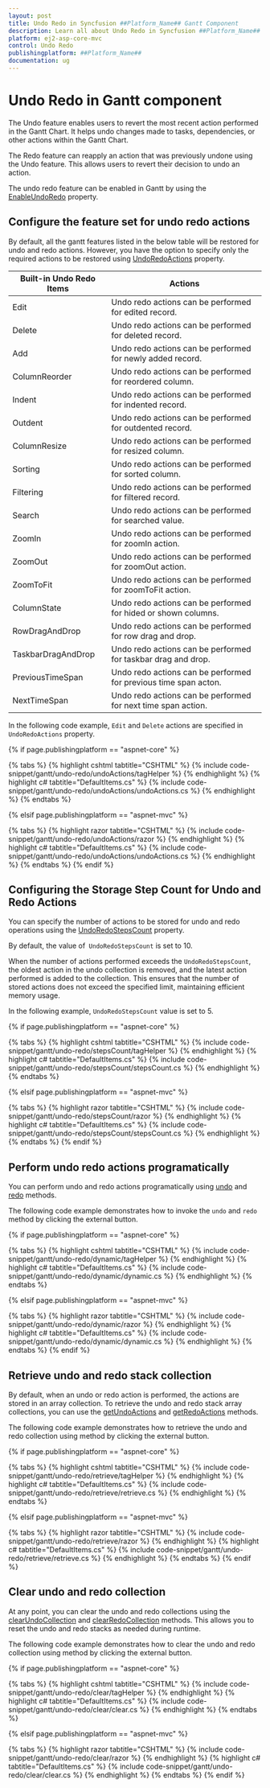 ```yaml
---
layout: post
title: Undo Redo in Syncfusion ##Platform_Name## Gantt Component
description: Learn all about Undo Redo in Syncfusion ##Platform_Name## Gantt component of Syncfusion Essential JS 2 and more.
platform: ej2-asp-core-mvc
control: Undo Redo
publishingplatform: ##Platform_Name##
documentation: ug
---
```


# Undo Redo in Gantt component

The Undo feature enables users to revert the most recent action performed in the Gantt Chart. It helps undo changes made to tasks, dependencies, or other actions within the Gantt Chart.

The Redo feature can reapply an action that was previously undone using the Undo feature. This allows users to revert their decision to undo an action.

The undo redo feature can be enabled in Gantt by using the [EnableUndoRedo](https://help.syncfusion.com/cr/aspnetcore-js2/Syncfusion.EJ2.Gantt.Gantt.html#Syncfusion_EJ2_Gantt_Gantt_EnableUndoRedo) property.

## Configure the feature set for undo redo actions

By default, all the gantt features listed in the below table will be restored for undo and redo actions. However, you have the option to specify only the required actions to be restored using [UndoRedoActions](https://help.syncfusion.com/cr/aspnetcore-js2/Syncfusion.EJ2.Gantt.Gantt.html#Syncfusion_EJ2_Gantt_Gantt_UndoRedoActions) property.

| Built-in Undo Redo Items | Actions |
|------------------------|---------|
| Edit | Undo redo actions can be performed for edited record.|
| Delete | Undo redo actions can be performed for deleted record.|
| Add | Undo redo actions can be performed for newly added record.|
| ColumnReorder | Undo redo actions can be performed for reordered column.|
| Indent | Undo redo actions can be performed for indented record.|
| Outdent | Undo redo actions can be performed for outdented record.|
| ColumnResize | Undo redo actions can be performed for resized column.|
| Sorting | Undo redo actions can be performed for sorted column.|
| Filtering | Undo redo actions can be performed for filtered record.|
| Search | Undo redo actions can be performed for searched value.|
| ZoomIn | Undo redo actions can be performed for zoomIn action.|
| ZoomOut | Undo redo actions can be performed for zoomOut action.|
| ZoomToFit | Undo redo actions can be performed for zoomToFit action.|
| ColumnState | Undo redo actions can be performed for hided or shown columns.|
| RowDragAndDrop | Undo redo actions can be performed for row drag and drop.|
| TaskbarDragAndDrop |  Undo redo actions can be performed for taskbar drag and drop.|
| PreviousTimeSpan | Undo redo actions can be performed for previous time span acton.|
| NextTimeSpan | Undo redo actions can be performed for next time span action.|

In the following code example, `Edit` and `Delete` actions are specified in `UndoRedoActions` property.

{% if page.publishingplatform == "aspnet-core" %}

{% tabs %}
{% highlight cshtml tabtitle="CSHTML" %}
{% include code-snippet/gantt/undo-redo/undoActions/tagHelper %}
{% endhighlight %}
{% highlight c# tabtitle="DefaultItems.cs" %}
{% include code-snippet/gantt/undo-redo/undoActions/undoActions.cs %}
{% endhighlight %}
{% endtabs %}

{% elsif page.publishingplatform == "aspnet-mvc" %}

{% tabs %}
{% highlight razor tabtitle="CSHTML" %}
{% include code-snippet/gantt/undo-redo/undoActions/razor %}
{% endhighlight %}
{% highlight c# tabtitle="DefaultItems.cs" %}
{% include code-snippet/gantt/undo-redo/undoActions/undoActions.cs %}
{% endhighlight %}
{% endtabs %}
{% endif %}

## Configuring the Storage Step Count for Undo and Redo Actions

You can specify the number of actions to be stored for undo and redo operations using the [UndoRedoStepsCount](https://help.syncfusion.com/cr/aspnetcore-js2/Syncfusion.EJ2.Gantt.Gantt.html#Syncfusion_EJ2_Gantt_Gantt_UndoRedoStepsCount) property.

By default, the value of` UndoRedoStepsCount` is set to 10.

When the number of actions performed exceeds the `UndoRedoStepsCount`, the oldest action in the undo collection is removed, and the latest action performed is added to the collection. This ensures that the number of stored actions does not exceed the specified limit, maintaining efficient memory usage.

In the following example, `UndoRedoStepsCount` value is set to 5.

{% if page.publishingplatform == "aspnet-core" %}

{% tabs %}
{% highlight cshtml tabtitle="CSHTML" %}
{% include code-snippet/gantt/undo-redo/stepsCount/tagHelper %}
{% endhighlight %}
{% highlight c# tabtitle="DefaultItems.cs" %}
{% include code-snippet/gantt/undo-redo/stepsCount/stepsCount.cs %}
{% endhighlight %}
{% endtabs %}

{% elsif page.publishingplatform == "aspnet-mvc" %}

{% tabs %}
{% highlight razor tabtitle="CSHTML" %}
{% include code-snippet/gantt/undo-redo/stepsCount/razor %}
{% endhighlight %}
{% highlight c# tabtitle="DefaultItems.cs" %}
{% include code-snippet/gantt/undo-redo/stepsCount/stepsCount.cs %}
{% endhighlight %}
{% endtabs %}
{% endif %}

## Perform undo redo actions programatically

You can perform undo and redo actions programatically using [undo](https://ej2.syncfusion.com/react/documentation/api/gantt/#undo) and [redo](https://ej2.syncfusion.com/react/documentation/api/gantt/#redo) methods.

The following code example demonstrates how to invoke the `undo` and `redo` method by clicking the external button.

{% if page.publishingplatform == "aspnet-core" %}

{% tabs %}
{% highlight cshtml tabtitle="CSHTML" %}
{% include code-snippet/gantt/undo-redo/dynamic/tagHelper %}
{% endhighlight %}
{% highlight c# tabtitle="DefaultItems.cs" %}
{% include code-snippet/gantt/undo-redo/dynamic/dynamic.cs %}
{% endhighlight %}
{% endtabs %}

{% elsif page.publishingplatform == "aspnet-mvc" %}

{% tabs %}
{% highlight razor tabtitle="CSHTML" %}
{% include code-snippet/gantt/undo-redo/dynamic/razor %}
{% endhighlight %}
{% highlight c# tabtitle="DefaultItems.cs" %}
{% include code-snippet/gantt/undo-redo/dynamic/dynamic.cs %}
{% endhighlight %}
{% endtabs %}
{% endif %}

## Retrieve undo and redo stack collection

By default, when an undo or redo action is performed, the actions are stored in an array collection. To retrieve the undo and redo stack array collections, you can use the [getUndoActions](https://ej2.syncfusion.com/react/documentation/api/gantt/#getundoactions) and [getRedoActions](https://ej2.syncfusion.com/react/documentation/api/gantt/#getredoactions) methods.

The following code example demonstrates how to retrieve the undo and redo collection using method by clicking the external button.

{% if page.publishingplatform == "aspnet-core" %}

{% tabs %}
{% highlight cshtml tabtitle="CSHTML" %}
{% include code-snippet/gantt/undo-redo/retrieve/tagHelper %}
{% endhighlight %}
{% highlight c# tabtitle="DefaultItems.cs" %}
{% include code-snippet/gantt/undo-redo/retrieve/retrieve.cs %}
{% endhighlight %}
{% endtabs %}

{% elsif page.publishingplatform == "aspnet-mvc" %}

{% tabs %}
{% highlight razor tabtitle="CSHTML" %}
{% include code-snippet/gantt/undo-redo/retrieve/razor %}
{% endhighlight %}
{% highlight c# tabtitle="DefaultItems.cs" %}
{% include code-snippet/gantt/undo-redo/retrieve/retrieve.cs %}
{% endhighlight %}
{% endtabs %}
{% endif %}

## Clear undo and redo collection

At any point, you can clear the undo and redo collections using the [clearUndoCollection](https://ej2.syncfusion.com/react/documentation/api/gantt/#clearundocollection) and [clearRedoCollection](https://ej2.syncfusion.com/react/documentation/api/gantt/#clearredocollection) methods. This allows you to reset the undo and redo stacks as needed during runtime.

The following code example demonstrates how to clear the undo and redo collection using method by clicking the external button.

{% if page.publishingplatform == "aspnet-core" %}

{% tabs %}
{% highlight cshtml tabtitle="CSHTML" %}
{% include code-snippet/gantt/undo-redo/clear/tagHelper %}
{% endhighlight %}
{% highlight c# tabtitle="DefaultItems.cs" %}
{% include code-snippet/gantt/undo-redo/clear/clear.cs %}
{% endhighlight %}
{% endtabs %}

{% elsif page.publishingplatform == "aspnet-mvc" %}

{% tabs %}
{% highlight razor tabtitle="CSHTML" %}
{% include code-snippet/gantt/undo-redo/clear/razor %}
{% endhighlight %}
{% highlight c# tabtitle="DefaultItems.cs" %}
{% include code-snippet/gantt/undo-redo/clear/clear.cs %}
{% endhighlight %}
{% endtabs %}
{% endif %}
